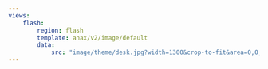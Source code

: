 ```yaml
---
views:
    flash:
        region: flash
        template: anax/v2/image/default
        data:
            src: "image/theme/desk.jpg?width=1300&crop-to-fit&area=0,0,30,0"
---
```

